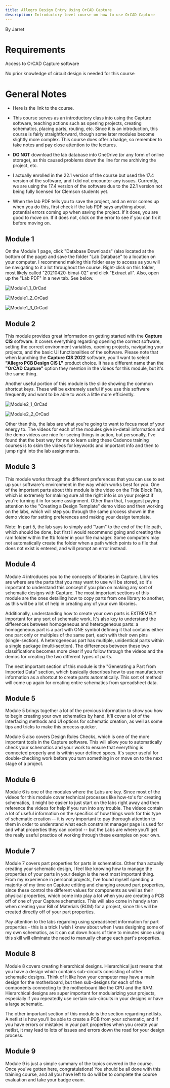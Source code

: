 ```yaml
---
title: Allegro Design Entry Using OrCAD Capture
description: Introductory level course on how to use OrCAD Capture
---
```


By Jarret

# Requirements
Access to OrCAD Capture software

No prior knowledge of circuit design is needed for this course

# General Notes

* Here is the link to the course.

* This course serves as an introductory class into using the Capture software, teaching actions such as opening projects, creating schematics, placing parts, routing, etc. Since it is an introduction, this course is fairly straightforward, though some later modules become slightly more complex. This course does offer a badge, so remember to take notes and pay close attention to the lectures. 

* **DO NOT** download the lab database into OneDrive (or any form of online storage), as this caused problems down the line for me archiving the project, etc. 

* I actually enrolled in the 22.1 version of the course but used the 17.4 version of the software, and I did not encounter any issues. Currently, we are using the 17.4 version of the software due to the 22.1 version not being fully licensed for Clemson students yet. 

* When the lab PDF tells you to save the project, and an error comes up when you do this, first check if the lab PDF says anything about potential errors coming up when saving the project. If it does, you are good to move on. If it does not, click on the error to see if you can fix it before moving on.

## Module 1
On the Module 1 page, click "Database Downloads" (also located at the bottom of the page) and save the folder "Lab Database" to a location on your computer. I recommend making this folder easy to access as you will be navigating to it a lot throughout the course. Right-click on this folder, most likely called "20210420-bimai-02" and click "Extract all". Also, open up the "Lab PDF" in a new tab. See below.

![Module1_1_OrCad](../../../assets/guide_assets/orcad_guide_assets/Module1_1.png)

![Module1_2_OrCad](../../../assets/guide_assets/orcad_guide_assets/Module1_2.png)

![Module1_3_OrCad](../../../assets/guide_assets/orcad_guide_assets/Module1_3.png)

## Module 2

This module provides great information on getting started with the **Capture CIS** software. It covers everything regarding opening the correct software, setting the correct environment variables, opening projects, navigating your projects, and the basic UI functionalities of the software. Please note that when launching the **Capture CIS 2022** software, you'll want to select **"Allegro PCB Design CIS L"** product choice. It has a different name than the **"OrCAD Capture"** option they mention in the videos for this module, but it's the same thing.

Another useful portion of this module is the slide showing the common shortcut keys. These will be extremely useful if you use this software frequently and want to be able to work a little more efficiently.

![Module2_1_OrCad](../../../assets/guide_assets/orcad_guide_assets/Module2_1.png)

![Module2_2_OrCad](../../../assets/guide_assets/orcad_guide_assets/Module2_2.png)

Other than this, the labs are what you're going to want to focus most of your energy to. The videos for each of the modules give in-detail information and the demo videos are nice for seeing things in action, but personally, I've found that the best way for me to learn using these Cadence training courses is to skim the videos for keywords and important info and then to jump right into the lab assignments.

## Module 3

This module works through the different preferences that you can use to set up your software's environment in the way which works best for you. One of the important parts about this module is the video on the Title Block Tab, which is extremely for making sure all the right info is on your project if you're turning it in for some assignment. Other than that, I suggest paying attention to the "Creating a Design Template" demo video and then working on the labs, which will step you through the same process shown in the demo video for setting preferences and making your design template.

Note: In part 5, the lab says to simply add "\ram" to the end of the file path, which should be done, but first I would recommend going and creating the ram folder within the ftb folder in your file manager. Some computers may not automatically create the folder when a path which points to a file that does not exist is entered, and will prompt an error instead. 

## Module 4

Module 4 introduces you to the concepts of libraries in Capture. Libraries are where are the parts that you may want to use will be stored, so it's important to understand this concept if you plan on making any sort of schematic designs with Capture. The most important sections of this module are the ones detailing how to copy parts from one library to another, as this will be a lot of help in creating any of your own libraries.

Additionally, understanding how to create your own parts is EXTREMELY important for any sort of schematic work. It's also key to understand the differences between homogeneous and heterogeneous parts: a homogeneous part is a part with ONE symbol defining it that contains either one part only or multiples of the same part, each with their own pins (single-section). A heterogeneous part has multiple, unidentical parts within a single package (multi-section). The differences between these two classifications becomes more clear if you follow through the videos and the demos for creating the two different types of parts.

The next important section of this module is the "Generating a Part from Imported Data" section, which basically describes how to use manufacturer information as a shortcut to create parts automatically. This sort of method will come up again for creating entire schematics from spreadsheet data.

## Module 5

Module 5 brings together a lot of the previous information to show you how to begin creating your own schematics by hand. It'll cover a lot of the interfacing methods and UI options for schematic creation, as well as some tips and tricks to make this process quicker.

Module 5 also covers Design Rules Checks, which is one of the more important tools in the Capture software. This will allow you to automatically check your schematics and your work to ensure that everything is connected properly and is within your defined specs. It's super useful for double-checking work before you turn something in or move on to the next stage of a project.

## Module 6

Module 6 is one of the modules where the Labs are key. Since most of the videos for this module cover technical processes like how-to's for creating schematics, it might be easier to just start on the labs right away and then reference the videos for help if you run into any trouble. The videos contain a lot of useful information on the specifics of how things work for this type of schematic creation -- it is very important to pay thorough attention to them in order to understand what each constraint manager page is used for and what properties they can control -- but the Labs are where you'll get the really useful practice of working through these examples on your own.

## Module 7

Module 7 covers part properties for parts in schematics. Other than actually creating your schematic design, I feel like knowing how to manage the properties of your parts in your design is the next most important thing. From my experience in personal projects, I've found myself spending a majority of my time on Capture editing and changing around part properties, since these control the different values for components as well as their physical properties, which come into play a lot when you are creating a PCB off of one of your Capture schematics. This will also come in handy a ton when creating your Bill of Materials (BOM) for a project, since this will be created directly off of your part properties.

Pay attention to the labs regarding using spreadsheet information for part properties - this is a trick I wish I knew about when I was designing some of my own schematics, as it can cut down hours of time to minutes since using this skill will eliminate the need to manually change each part's properties.

## Module 8

Module 8 covers creating hierarchical designs. Hierarchical just means that you have a design which contains sub-circuits consisting of other schematic designs. Think of it like how your computer may have a main design for the motherboard, but then sub-designs for each of the components connecting to the motherboard like the CPU and the RAM. Hierarchical designs are super important for modularizing your projects, especially if you repeatedly use certain sub-circuits in your designs or have a large schematic.

The other important section of this module is the section regarding netlists. A netlist is how you'll be able to create a PCB from your schematic, and if you have errors or mistakes in your part properties when you create your netlist, it may lead to lots of issues and errors down the road for your design process.

## Module 9

Module 9 is just a simple summary of the topics covered in the course. Once you've gotten here, congratulations! You should be all done with this training course, and all you have left to do will be to complete the course evaluation and take your badge exam.